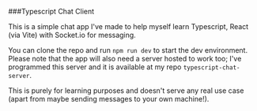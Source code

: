###Typescript Chat Client

This is a simple chat app I've made to help myself learn Typescript, React (via Vite) with Socket.io for messaging.

You can clone the repo and run `npm run dev` to start the dev environment. Please note that the app will also need a server hosted to work too; I've programmed this server and it is available at my repo `typescript-chat-server`.

This is purely for learning purposes and doesn't serve any real use case (apart from maybe sending messages to your own machine!).
